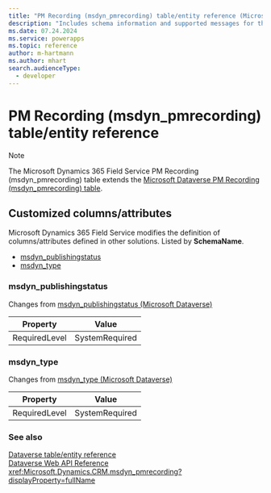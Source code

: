 ```yaml
---
title: "PM Recording (msdyn_pmrecording) table/entity reference (Microsoft Dynamics 365 Field Service)"
description: "Includes schema information and supported messages for the PM Recording (msdyn_pmrecording) table/entity with Microsoft Dynamics 365 Field Service."
ms.date: 07.24.2024
ms.service: powerapps
ms.topic: reference
author: m-hartmann
ms.author: mhart
search.audienceType: 
  - developer
---
```


# PM Recording (msdyn_pmrecording) table/entity reference



> [!NOTE]
> The Microsoft Dynamics 365 Field Service PM Recording (msdyn_pmrecording) table extends the [Microsoft Dataverse PM Recording (msdyn_pmrecording) table](/power-apps/developer/data-platform/reference/entities/msdyn_pmrecording).



## Customized columns/attributes

Microsoft Dynamics 365 Field Service modifies the definition of columns/attributes defined in other solutions. Listed by **SchemaName**.

- [msdyn_publishingstatus](#BKMK_msdyn_publishingstatus)
- [msdyn_type](#BKMK_msdyn_type)

### <a name="BKMK_msdyn_publishingstatus"></a> msdyn_publishingstatus

Changes from [msdyn_publishingstatus (Microsoft Dataverse)](/power-apps/developer/data-platform/reference/entities/msdyn_pmrecording#BKMK_msdyn_publishingstatus)

|Property|Value|
|---|---|
|RequiredLevel|SystemRequired|


### <a name="BKMK_msdyn_type"></a> msdyn_type

Changes from [msdyn_type (Microsoft Dataverse)](/power-apps/developer/data-platform/reference/entities/msdyn_pmrecording#BKMK_msdyn_type)

|Property|Value|
|---|---|
|RequiredLevel|SystemRequired|




### See also

[Dataverse table/entity reference](../about-entity-reference.md)  
[Dataverse Web API Reference](/power-apps/developer/data-platform/webapi/reference/about)   
<xref:Microsoft.Dynamics.CRM.msdyn_pmrecording?displayProperty=fullName>
